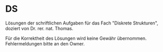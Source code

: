 # DS
Lösungen der schriftlichen Aufgaben für das Fach "Diskrete Strukturen", doziert von Dr. rer. nat. Thomas.

Für die Korrektheit des Lösungen wird keine Gewähr übernommen. Fehlermeldungen bitte an den Owner.
